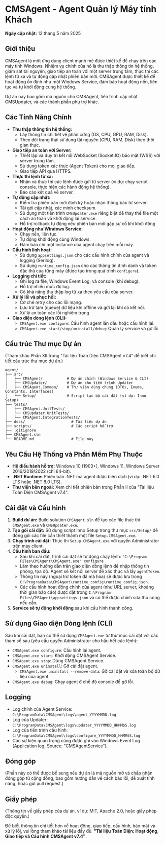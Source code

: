 # CMSAgent - Agent Quản lý Máy tính Khách

**Ngày cập nhật:** 12 tháng 5 năm 2025

## Giới thiệu

CMSAgent là một ứng dụng client mạnh mẽ được thiết kế để chạy trên các máy tính Windows. Nhiệm vụ chính của nó là thu thập thông tin hệ thống, giám sát tài nguyên, giao tiếp an toàn với một server trung tâm, thực thi các lệnh từ xa và tự động cập nhật phiên bản mới. CMSAgent được thiết kế để hoạt động ổn định như một Windows Service, đảm bảo hoạt động nền, liên tục và tự khởi động cùng hệ thống.

Dự án này bao gồm mã nguồn cho CMSAgent, tiến trình cập nhật CMSUpdater, và các thành phần phụ trợ khác.

## Các Tính Năng Chính

- **Thu thập thông tin hệ thống:**
    - Lấy thông tin chi tiết về phần cứng (OS, CPU, GPU, RAM, Disk).
    - Theo dõi trạng thái sử dụng tài nguyên (CPU, RAM, Disk) theo thời gian thực.
- **Giao tiếp an toàn với Server:**
    - Thiết lập và duy trì kết nối WebSocket (Socket.IO) bảo mật (WSS) với server trung tâm.
    - Sử dụng token xác thực (Agent Token) cho mọi giao tiếp.
    - Giao tiếp API qua HTTPS.
- **Thực thi lệnh từ xa:**
    - Nhận và thực thi các lệnh được gửi từ server (ví dụ: chạy script console, thực hiện các hành động hệ thống).
    - Báo cáo kết quả về server.
- **Tự động cập nhật:**
    - Kiểm tra phiên bản mới định kỳ hoặc nhận thông báo từ server.
    - Tải gói cập nhật, xác minh checksum.
    - Sử dụng một tiến trình `CMSUpdater.exe` riêng biệt để thay thế file một cách an toàn và khởi động lại service.
    - Hỗ trợ rollback tự động nếu phiên bản mới gặp sự cố khi khởi động.
- **Hoạt động như Windows Service:**
    - Chạy nền, liên tục.
    - Tự động khởi động cùng Windows.
    - Đảm bảo chỉ một instance của agent chạy trên mỗi máy.
- **Cấu hình linh hoạt:**
    - Sử dụng `appsettings.json` cho các cấu hình chính của agent và logging (Serilog).
    - Sử dụng `runtime_config.json` cho các thông tin định danh và token đặc thù của từng máy (được tạo trong quá trình `configure`).
- **Logging chi tiết:**
    - Ghi log ra file, Windows Event Log, và console (khi debug).
    - Hỗ trợ nhiều mức độ log.
    - Có khả năng thu thập log từ xa theo yêu cầu của server.
- **Xử lý lỗi và phục hồi:**
    - Cơ chế retry cho các lỗi mạng.
    - Lưu trữ tạm (queue) dữ liệu khi offline và gửi lại khi có kết nối.
    - Xử lý an toàn các lỗi nghiêm trọng.
- **Giao diện dòng lệnh (CLI):**
    - `CMSAgent.exe configure`: Cấu hình agent lần đầu hoặc cấu hình lại.
    - `CMSAgent.exe start/stop/uninstall/debug`: Quản lý service và gỡ lỗi.

## Cấu trúc Thư mục Dự án

(Tham khảo Phần XII trong "Tài liệu Toàn Diện CMSAgent v7.4" để biết chi tiết cấu trúc thư mục dự án.)

```
agent/
├── src/
│   ├── CMSAgent/           # Dự án chính (Windows Service & CLI)
│   ├── CMSUpdater/         # Dự án cho tiến trình Updater
│   ├── CMSAgent.Common/    # Thư viện dùng chung (DTOs, Enums, Constants, Interfaces)
│   └── Setup/              # Script tạo bộ cài đặt (ví dụ: Inno Setup)
├── tests/
│   ├── CMSAgent.UnitTests/
│   └── CMSUpdater.UnitTests/
│   └── CMSAgent.IntegrationTests/
├── docs/                     # Tài liệu dự án
├── scripts/                  # Các script hỗ trợ
├── .gitignore
├── CMSAgent.sln
└── README.md                 # File này

```

## Yêu Cầu Hệ Thống và Phần Mềm Phụ Thuộc

- **Hệ điều hành hỗ trợ:** Windows 10 (1903+), Windows 11, Windows Server 2016/2019/2022 (chỉ 64-bit).
- **.NET Runtime:** Phiên bản .NET mà agent được biên dịch (ví dụ: .NET 6.0 LTS hoặc .NET 8.0 LTS).
- **Thư viện bên ngoài:** Xem chi tiết phiên bản trong Phần II của "Tài liệu Toàn Diện CMSAgent v7.4".

## Cài đặt và Cấu hình

1. **Build dự án:** Build solution `CMSAgent.sln` để tạo các file thực thi `CMSAgent.exe` và `CMSUpdater.exe`.
2. **Tạo gói cài đặt:** Sử dụng script Inno Setup trong thư mục `src/Setup/` để đóng gói các file cần thiết thành một file `Setup.CMSAgent.exe`.
3. **Chạy trình cài đặt:** Thực thi `Setup.CMSAgent.exe` với quyền Administrator trên máy client.
4. **Cấu hình ban đầu:**
    - Sau khi cài đặt, trình cài đặt sẽ tự động chạy lệnh:
    `"C:\Program Files\CMSAgent\CMSAgent.exe" configure`
    - Làm theo hướng dẫn trên giao diện dòng lệnh để nhập thông tin phòng, tọa độ. Agent sẽ kết nối server để xác thực và lấy `agentToken`.
    - Thông tin này (ngoại trừ token đã mã hóa) sẽ được lưu trong `C:\ProgramData\CMSAgent\runtime_config\runtime_config.json`.
    - Các cấu hình hoạt động chính của agent (như URL server, khoảng thời gian báo cáo) được đặt trong `C:\Program Files\CMSAgent\appsettings.json` và có thể được chỉnh sửa thủ công nếu cần.
5. **Service sẽ tự động khởi động** sau khi cấu hình thành công.

## Sử dụng Giao diện Dòng lệnh (CLI)

Sau khi cài đặt, bạn có thể sử dụng `CMSAgent.exe` từ thư mục cài đặt với các tham số sau (yêu cầu quyền Administrator cho hầu hết các lệnh):

- `CMSAgent.exe configure`: Cấu hình lại agent.
- `CMSAgent.exe start`: Khởi động CMSAgent Service.
- `CMSAgent.exe stop`: Dừng CMSAgent Service.
- `CMSAgent.exe uninstall`: Gỡ cài đặt agent.
    - `CMSAgent.exe uninstall --remove-data`: Gỡ cài đặt và xóa toàn bộ dữ liệu của agent.
- `CMSAgent.exe debug`: Chạy agent ở chế độ console để gỡ lỗi.

## Logging

- Log chính của Agent Service: `C:\ProgramData\CMSAgent\logs\agent_YYYYMMDD.log`
- Log của Updater: `C:\ProgramData\CMSAgent\logs\updater_YYYYMMDD_HHMMSS.log`
- Log của tiến trình cấu hình: `C:\ProgramData\CMSAgent\logs\configure_YYYYMMDD_HHMMSS.log`
- Các sự kiện quan trọng cũng được ghi vào Windows Event Log (Application log, Source: "CMSAgentService").

## Đóng góp

(Phần này có thể được bổ sung nếu dự án là mã nguồn mở và chấp nhận đóng góp từ cộng đồng, bao gồm hướng dẫn về cách báo lỗi, đề xuất tính năng, hoặc gửi pull request.)

## Giấy phép

(Thông tin về giấy phép của dự án, ví dụ: MIT, Apache 2.0, hoặc giấy phép độc quyền.)

Để biết thông tin chi tiết hơn về hoạt động, giao tiếp, cấu hình, bảo mật và xử lý lỗi, vui lòng tham khảo tài liệu đầy đủ: **"Tài liệu Toàn Diện: Hoạt động, Giao tiếp và Cấu hình CMSAgent v7.4"**.